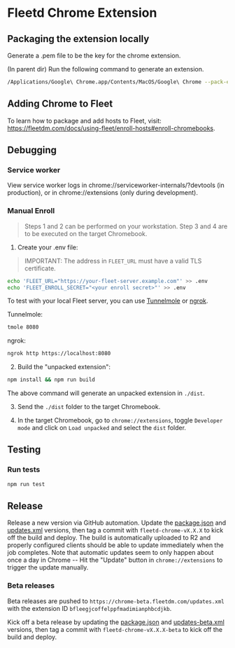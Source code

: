 # Fleetd Chrome Extension

## Packaging the extension locally
Generate a .pem file to be the key for the chrome extension.

(In parent dir)
Run the following command to generate an extension.

``` sh
/Applications/Google\ Chrome.app/Contents/MacOS/Google\ Chrome --pack-extension=./fleetd-chrome --pack-extension-key=path/to/chrome.pem
```

## Adding Chrome to Fleet
To learn how to package and add hosts to Fleet, visit: https://fleetdm.com/docs/using-fleet/enroll-hosts#enroll-chromebooks.

## Debugging

### Service worker

View service worker logs in chrome://serviceworker-internals/?devtools (in production), or in chrome://extensions (only during development).

### Manual Enroll

> Steps 1 and 2 can be performed on your workstation. Step 3 and 4 are to be executed on the target Chromebook.

1. Create your .env file:

> IMPORTANT: The address in `FLEET_URL` must have a valid TLS certificate.

```sh
echo 'FLEET_URL="https://your-fleet-server.example.com"' >> .env
echo 'FLEET_ENROLL_SECRET="<your enroll secret>"' >> .env
```

To test with your local Fleet server, you can use [Tunnelmole](https://github.com/robbie-cahill/tunnelmole-client) or [ngrok](https://ngrok.com/).


Tunnelmole:

```sh
tmole 8080
```

ngrok:

```sh
ngrok http https://localhost:8080
```

2. Build the "unpacked extension":
```sh
npm install && npm run build
```
The above command will generate an unpacked extension in `./dist`.

3. Send the `./dist` folder to the target Chromebook.

4. In the target Chromebook, go to `chrome://extensions`, toggle `Developer mode` and click on `Load unpacked` and select the `dist` folder.

## Testing

### Run tests

```sh
npm run test
```

## Release

Release a new version via GitHub automation. Update the [package.json](./package.json) and [updates.xml](./updates.xml) versions, then tag a commit with `fleetd-chrome-vX.X.X` to kick off the build and deploy. The build is automatically uploaded to R2 and properly configured clients should be able to update immediately when the job completes. Note that automatic updates seem to only happen about once a day in Chrome -- Hit the "Update" button in `chrome://extensions` to trigger the update manually.

### Beta releases

Beta releases are pushed to `https://chrome-beta.fleetdm.com/updates.xml` with the extension ID `bfleegjcoffelppfmadimianphbcdjkb`.

Kick off a beta release by updating the [package.json](./package.json) and [updates-beta.xml](./updates-beta.xml) versions, then tag a commit with `fleetd-chrome-vX.X.X-beta` to kick off the build and deploy.
